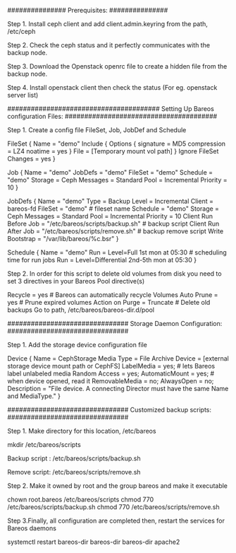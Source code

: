 ###############
Prerequisites:
###############

Step 1. Install ceph client and add client.admin.keyring from the path, /etc/ceph

Step 2. Check the ceph status and it perfectly communicates with the backup node.

Step 3. Download the Openstack openrc file to create a hidden file from the backup node.

Step 4. Install openstack client then check the status (For eg. openstack server list)

#######################################
Setting Up Bareos configuration Files:
#######################################

Step 1. Create a config file FileSet, Job, JobDef and Schedule

FileSet {
Name = "demo"
Include {
Options {
signature = MD5
compression = LZ4
noatime = yes
}
File = [Temporary mount vol path]
}
Ignore FileSet Changes = yes
}

Job {
Name = "demo"
JobDefs = "demo"
FileSet = "demo"
Schedule = "demo"
Storage = Ceph
Messages = Standard
Pool = Incremental
Priority = 10
}

JobDefs {
Name = "demo"
Type = Backup
Level = Incremental
Client = bareos-fd
FileSet = "demo"                     # fileset name
Schedule = "demo"
Storage = Ceph
Messages = Standard
Pool = Incremental
Priority = 10
Client Run Before Job = "/etc/bareos/scripts/backup.sh"      # backup script 
Client Run After Job = "/etc/bareos/scripts/remove.sh"        # backup remove script
Write Bootstrap = "/var/lib/bareos/%c.bsr"
}
  
Schedule {
Name = "demo"
Run = Level=Full 1st mon at 05:30                                        # scheduling time for run jobs
Run = Level=Differential 2nd-5th mon at 05:30
}

Step 2. In order for this script to delete old volumes from disk you need to set 3 directives in your Bareos Pool directive(s)

Recycle = yes                           # Bareos can automatically recycle Volumes
Auto Prune = yes                        # Prune expired volumes
Action on Purge = Truncate              # Delete old backups
Go to path, /etc/bareos/bareos-dir.d/pool

###############################
Storage Daemon Configuration:
###############################

Step 1. Add the storage device configuration file

Device {
Name = CephStorage
Media Type = File
Archive Device = [external storage device mount path or CephFS]
LabelMedia = yes;                   # lets Bareos label unlabeled media
Random Access = yes;
AutomaticMount = yes;               # when device opened, read it
RemovableMedia = no;
AlwaysOpen = no;
Description = "File device. A connecting Director must have the same Name and MediaType."
}


###############################
Customized backup scripts:
###############################

Step 1. Make directory for this location, /etc/bareos

mkdir /etc/bareos/scripts

Backup script : /etc/bareos/scripts/backup.sh 

Remove script: /etc/bareos/scripts/remove.sh

Step 2. Make it owned by root and the group bareos and make it executable

chown root.bareos /etc/bareos/scripts
chmod 770 /etc/bareos/scripts/backup.sh
chmod 770 /etc/bareos/scripts/remove.sh

Step 3.Finally, all configuration are completed then, restart the services for Bareos daemons

systemctl restart bareos-dir bareos-dir bareos-dir apache2
